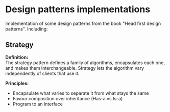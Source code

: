 # Design patterns implementations

Implementation of some design patterns from the book "Head first design patterns". Including:

## Strategy
**Definition:**  
The strategy pattern defines a family of algorithms, encapsulates each one, and makes them interchangeable.
Strategy lets the algorithm vary independently of clients that use it.

**Principles:**
- Encapsulate what varies to separate it from what stays the same
- Favour composition over inheritance (Has-a vs Is-a)
- Program to an interface
